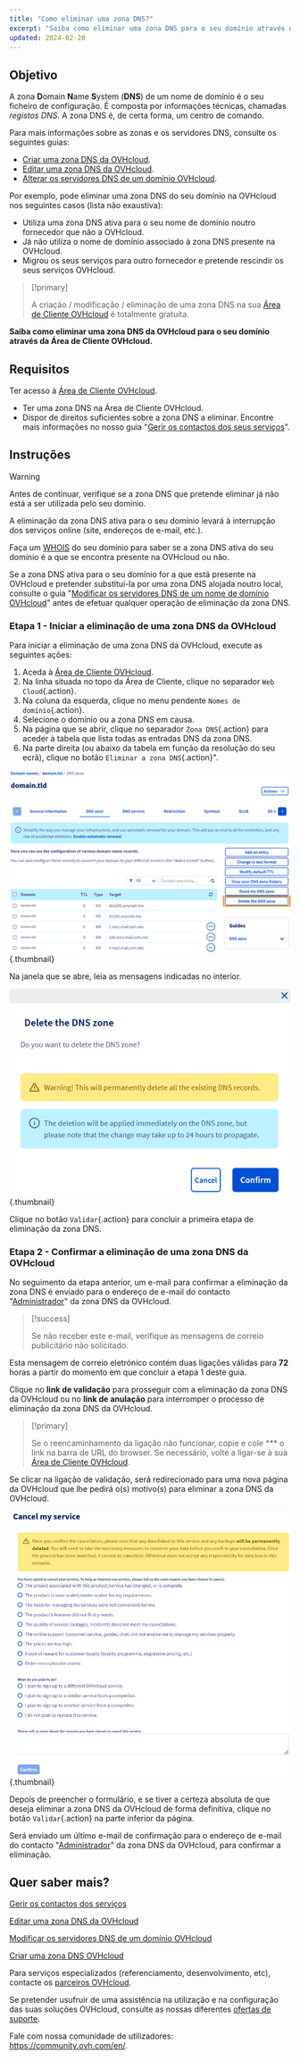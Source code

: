 ```yaml
---
title: "Como eliminar uma zona DNS?"
excerpt: "Saiba como eliminar uma zona DNS para o seu domínio através da Área de Cliente OVHcloud"
updated: 2024-02-20
---
```


## Objetivo

A zona **D**omain **N**ame **S**ystem (**DNS**) de um nome de domínio é o seu ficheiro de configuração. É composta por informações técnicas, chamadas *registos DNS*. A zona DNS é, de certa forma, um centro de comando.

Para mais informações sobre as zonas e os servidores DNS, consulte os seguintes guias: 

- [Criar uma zona DNS da OVHcloud](/pages/web_cloud/domains/dns_zone_create).
- [Editar uma zona DNS da OVHcloud](/pages/web_cloud/domains/dns_zone_edit).
- [Alterar os servidores DNS de um domínio OVHcloud](/pages/web_cloud/domains/dns_server_general_information).

Por exemplo, pode eliminar uma zona DNS do seu domínio na OVHcloud nos seguintes casos (lista não exaustiva):

- Utiliza uma zona DNS ativa para o seu nome de domínio noutro fornecedor que não a OVHcloud.
- Já não utiliza o nome de domínio associado à zona DNS presente na OVHcloud.
- Migrou os seus serviços para outro fornecedor e pretende rescindir os seus serviços OVHcloud.

> [!primary]
>
> A criação / modificação / eliminação de uma zona DNS na sua [Área de Cliente OVHcloud](https://www.ovh.com/auth/?action=gotomanager&from=https://www.ovh.pt/&ovhSubsidiary=pt) é totalmente gratuita.
>

**Saiba como eliminar uma zona DNS da OVHcloud para o seu domínio através da Área de Cliente OVHcloud.**

## Requisitos

Ter acesso à [Área de Cliente OVHcloud](https://www.ovh.com/auth/?action=gotomanager&from=https://www.ovh.pt/&ovhSubsidiary=pt).
- Ter uma zona DNS na Área de Cliente OVHcloud.
- Dispor de direitos suficientes sobre a zona DNS a eliminar. Encontre mais informações no nosso guia "[Gerir os contactos dos seus serviços](/pages/account_and_service_management/account_information/managing_contacts)".

## Instruções

> [!warning]
>
> Antes de continuar, verifique se a zona DNS que pretende eliminar já não está a ser utilizada pelo seu domínio.
>
> A eliminação da zona DNS ativa para o seu domínio levará à interrupção dos serviços online (site, endereços de e-mail, etc.).
>
> Faça um [WHOIS](https://www.ovhcloud.com/pt/domains/whois/) do seu domínio para saber se a zona DNS ativa do seu domínio é a que se encontra presente na OVHcloud ou não.
>
> Se a zona DNS ativa para o seu domínio for a que está presente na OVHcloud e pretender substituí-la por uma zona DNS alojada noutro local, consulte o guia "[Modificar os servidores DNS de um nome de domínio OVHcloud](/pages/web_cloud/domains/dns_server_general_information)" antes de efetuar qualquer operação de eliminação da zona DNS.
>

### Etapa 1 - Iniciar a eliminação de uma zona DNS da OVHcloud

Para iniciar a eliminação de uma zona DNS da OVHcloud, execute as seguintes ações: 

1. Aceda à [Área de Cliente OVHcloud](https://www.ovh.com/auth/?action=gotomanager&from=https://www.ovh.pt/&ovhSubsidiary=pt).
2. Na linha situada no topo da Área de Cliente, clique no separador `Web Cloud`{.action}.
3. Na coluna da esquerda, clique no menu pendente `Nomes de domínio`{.action}.
4. Selecione o domínio ou a zona DNS em causa.
5. Na página que se abrir, clique no separador `Zona DNS`{.action} para aceder à tabela que lista todas as entradas DNS da zona DNS.
6. Na parte direita (ou abaixo da tabela em função da resolução do seu ecrã), clique no botão `Eliminar a zona DNS`{.action}".

![delete the DNS zone](images/delete-the-dns-zone.png){.thumbnail}

Na janela que se abre, leia as mensagens indicadas no interior.

![delete the DNS zone validation](images/delete-the-dns-zone-confirmation.png){.thumbnail}

Clique no botão `Validar`{.action} para concluir a primeira etapa de eliminação da zona DNS.

### Etapa 2 - Confirmar a eliminação de uma zona DNS da OVHcloud

No seguimento da etapa anterior, um e-mail para confirmar a eliminação da zona DNS é enviado para o endereço de e-mail do contacto "[Administrador](/pages/account_and_service_management/account_information/managing_contacts)" da zona DNS da OVHcloud.

> [!success]
>
> Se não receber este e-mail, verifique as mensagens de correio publicitário não solicitado.
>

Esta mensagem de correio eletrónico contém duas ligações válidas para **72** horas a partir do momento em que concluir a etapa 1 deste guia.

Clique no **link de validação** para prosseguir com a eliminação da zona DNS da OVHcloud ou no **link de anulação** para interromper o processo de eliminação da zona DNS da OVHcloud.

> [!primary]
>
> Se o reencaminhamento da ligação não funcionar, copie e cole *** o link na barra de URL do browser. Se necessário, volte a ligar-se à sua [Área de Cliente OVHcloud](https://www.ovh.com/auth/?action=gotomanager&from=https://www.ovh.pt/&ovhSubsidiary=pt).
>

Se clicar na ligação de validação, será redirecionado para uma nova página da OVHcloud que lhe pedirá o(s) motivo(s) para eliminar a zona DNS da OVHcloud.

![cancel the service](images/cancel-my-service.png){.thumbnail}

Depois de preencher o formulário, e se tiver a certeza absoluta de que deseja eliminar a zona DNS da OVHcloud de forma definitiva, clique no botão `Validar`{.action} na parte inferior da página.

Será enviado um último e-mail de confirmação para o endereço de e-mail do contacto "[Administrador](/pages/account_and_service_management/account_information/managing_contacts)" da zona DNS da OVHcloud, para confirmar a eliminação.

## Quer saber mais?

[Gerir os contactos dos serviços](/pages/account_and_service_management/account_information/managing_contacts)

[Editar uma zona DNS da OVHcloud](/pages/web_cloud/domains/dns_zone_edit)

[Modificar os servidores DNS de um domínio OVHcloud](/pages/web_cloud/domains/dns_server_general_information)

[Criar uma zona DNS OVHcloud](/pages/web_cloud/domains/dns_zone_create)
 
Para serviços especializados (referenciamento, desenvolvimento, etc), contacte os [parceiros OVHcloud](https://partner.ovhcloud.com/pt/directory/).
 
Se pretender usufruir de uma assistência na utilização e na configuração das suas soluções OVHcloud, consulte as nossas diferentes [ofertas de suporte](https://www.ovhcloud.com/pt/support-levels/).
 
Fale com nossa comunidade de utilizadores: <https://community.ovh.com/en/>.